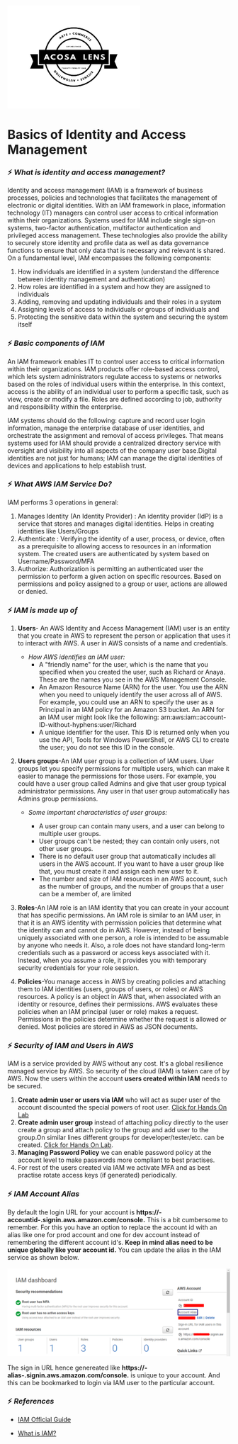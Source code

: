 [<img alt="acosalens" width="300px" src="https://github.com/jindalvishal09/AWS/blob/main/Resources/other/Acosa_logo.png" />](https://acosalens.com)

# Basics of Identity and Access Management

### ⚡ _What is identity and access management?_
Identity and access management (IAM) is a framework of business processes, policies and technologies that facilitates the management of electronic or digital identities. With an IAM framework in place, information technology (IT) managers can control user access to critical information within their organizations. Systems used for IAM include single sign-on systems, two-factor authentication, multifactor authentication and privileged access management. These technologies also provide the ability to securely store identity and profile data as well as data governance functions to ensure that only data that is necessary and relevant is shared.
On a fundamental level, IAM encompasses the following components:

1. How individuals are identified in a system (understand the difference between identity management and authentication)
2. How roles are identified in a system and how they are assigned to individuals
3. Adding, removing and updating individuals and their roles in a system
4. Assigning levels of access to individuals or groups of individuals and
5. Protecting the sensitive data within the system and securing the system itself

### ⚡ _Basic components of IAM_

An IAM framework enables IT to control user access to critical information within their organizations. IAM products offer role-based access control, which lets system administrators regulate access to systems or networks based on the roles of individual users within the enterprise.
In this context, access is the ability of an individual user to perform a specific task, such as view, create or modify a file. Roles are defined according to job, authority and responsibility within the enterprise.

IAM systems should do the following: capture and record user login information, manage the enterprise database of user identities, and orchestrate the assignment and removal of access privileges.
That means systems used for IAM should provide a centralized directory service with oversight and visibility into all aspects of the company user base.Digital identities are not just for humans; IAM can manage the digital identities of devices and applications to help establish trust.

### ⚡ _What AWS IAM Service Do?_

IAM performs 3 operations in general:
1. Manages Identity (An Identity Provider) : An identity provider (IdP) is a service that stores and manages digital identities. Helps in creating identities like Users/Groups
2. Authenticate : Verifying the identity of a user, process, or device, often as a prerequisite to allowing access to resources in an information system. The created users are authenticated by system based on Username/Password/MFA
3. Authorize: Authorization is permitting an authenticated user the permission to perform a given action on specific resources. Based on permissions and policy assigned to a group or user, actions are allowed or denied.

### ⚡ _IAM is made up of_

1. **Users**- An AWS Identity and Access Management (IAM) user is an entity that you create in AWS to represent the person or application that uses it to interact with AWS. A user in AWS consists of a name and credentials.
   * _How AWS identifies an IAM user:_
	   - A "friendly name" for the user, which is the name that you specified when you created the user, such as Richard or Anaya. These are the names you see in the AWS Management Console.
	   - An Amazon Resource Name (ARN) for the user. You use the ARN when you need to uniquely identify the user across all of AWS. For example, you could use an ARN to specify the user as a Principal in an IAM policy for an Amazon S3 bucket. An ARN for an IAM user might look like the following: arn:aws:iam::account-ID-without-hyphens:user/Richard
	   - A unique identifier for the user. This ID is returned only when you use the API, Tools for Windows PowerShell, or AWS CLI to create the user; you do not see this ID in the console.
	   
2. **Users groups**-An IAM user group is a collection of IAM users. User groups let you specify permissions for multiple users, which can make it easier to manage the permissions for those users. For example, you could have a user group called Admins and give that user group typical administrator permissions. Any user in that user group automatically has Admins group permissions.

	* _Some important characteristics of user groups:_

		- A user group can contain many users, and a user can belong to multiple user groups.
		- User groups can't be nested; they can contain only users, not other user groups.
		- There is no default user group that automatically includes all users in the AWS account. If you want to have a user group like that, you must create it and assign each new user to it.
		- The number and size of IAM resources in an AWS account, such as the number of groups, and the number of groups that a user can be a member of, are limited

3. **Roles**-An IAM role is an IAM identity that you can create in your account that has specific permissions. An IAM role is similar to an IAM user, in that it is an AWS identity with permission policies that determine what the identity can and cannot do in AWS. However, instead of being uniquely associated with one person, a role is intended to be assumable by anyone who needs it. Also, a role does not have standard long-term credentials such as a password or access keys associated with it. Instead, when you assume a role, it provides you with temporary security credentials for your role session.

4. **Policies**-You manage access in AWS by creating policies and attaching them to IAM identities (users, groups of users, or roles) or AWS resources. A policy is an object in AWS that, when associated with an identity or resource, defines their permissions. AWS evaluates these policies when an IAM principal (user or role) makes a request. Permissions in the policies determine whether the request is allowed or denied. Most policies are stored in AWS as JSON documents.

### ⚡ _Security of IAM and Users in AWS_

IAM is a service provided by AWS without any cost. It's a global resilience managed service by AWS. So security of the cloud (IAM) is taken care of by AWS. Now the users within the account **users created within IAM** needs to be secured.

1. **Create admin user or users via IAM** who will act as super user of the account discounted the special powers of root user. [Click for Hands On Lab](03_Creating_adminuser_with_policy.md)
2. **Create admin user group** instead of attaching policy directly to the user create a group and attach policy to the group and add user to the group.On similar lines different groups for developer/tester/etc. can be created. [Click for Hands On Lab](04_Creating_admin_group.md). 
3. **Managing Password Policy** we can enable password policy at the account level to make passwords more compliant to best practises.
4. For rest of the users created via IAM we activate MFA and as best practise rotate access keys (if generated) periodically.

### ⚡ _IAM Account Alias_

By default the login URL for your account is **https://-accountid-.signin.aws.amazon.com/console.** This is a bit cumbersome to remember. For this you have an option to replace the account id with an alias like one for prod account and one for dev account instead of remembering the different account id's. **Keep in mind alias need to be unique globally like your account id.** You can update the alias in the IAM service as shown below.</br></br><img src="/Resources/IAM_basic/account_allias.png"/>

The sign in URL hence genereated like **https://-alias-.signin.aws.amazon.com/console.** is unique to your account. And this can be bookmarked to login via IAM user to the particular account.

### ⚡ _References_

* [IAM Official Guide](https://docs.aws.amazon.com/IAM/latest/UserGuide/introduction.html)

* [What is IAM?](https://www.techtarget.com/searchsecurity/definition/identity-access-management-IAM-system)
